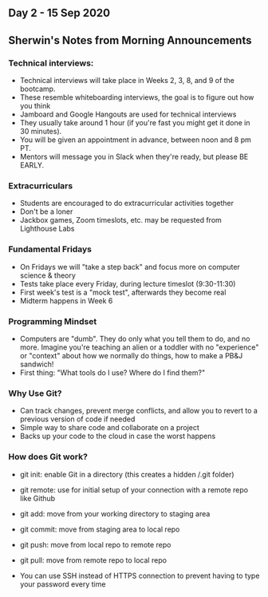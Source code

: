 ## Day 2 - 15 Sep 2020

## Sherwin's Notes from Morning Announcements

### Technical interviews:

* Technical interviews will take place in Weeks 2, 3, 8, and 9 of the bootcamp. 
* These resemble whiteboarding interviews, the goal is to figure out how you think
* Jamboard and Google Hangouts are used for technical interviews
* They usually take around 1 hour (if you're fast you might get it done in 30 minutes). 
* You will be given an appointment in advance, between noon and 8 pm PT.
* Mentors will message you in Slack when they're ready, but please BE EARLY. 

### Extracurriculars

* Students are encouraged to do extracurricular activities together
* Don't be a loner
* Jackbox games, Zoom timeslots, etc. may be requested from Lighthouse Labs

### Fundamental Fridays

* On Fridays we will "take a step back" and focus more on computer science & theory
* Tests take place every Friday, during lecture timeslot (9:30-11:30)
* First week's test is a "mock test", afterwards they become real
* Midterm happens in Week 6

### Programming Mindset

* Computers are "dumb". They do only what you tell them to do, and no more. Imagine you're teaching an alien or a toddler with no "experience" or "context" about how we normally do things, how to make a PB&J sandwich!
* First thing: "What tools do I use? Where do I find them?"

### Why Use Git?

* Can track changes, prevent merge conflicts, and allow you to revert to a previous version of code if needed
* Simple way to share code and collaborate on a project
* Backs up your code to the cloud in case the worst happens

### How does Git work?

* git init: enable Git in a directory (this creates a hidden /.git folder)
* git remote: use for initial setup of your connection with a remote repo like Github
* git add: move from your working directory to staging area
* git commit: move from staging area to local repo
* git push: move from local repo to remote repo
* git pull: move from remote repo to local repo

* You can use SSH instead of HTTPS connection to prevent having to type your password every time